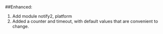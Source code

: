 
##Enhanced:

1. Add module notify2, platform
2. Added a counter and timeout, with default values that are convenient to change.
